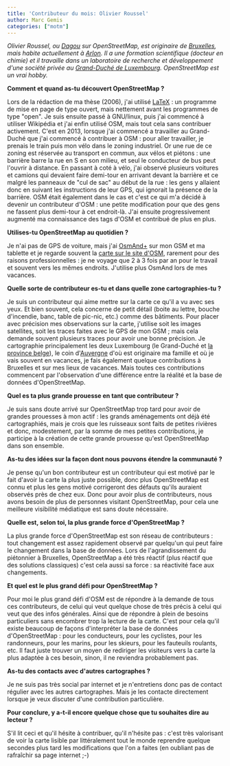 ```yaml
---
title: 'Contributeur du mois: Olivier Roussel'
author: Marc Gemis
categories: ["motm"]
---
```


_Olivier Roussel, ou [Dagou](http://www.openstreetmap.org/user/Dagou) sur OpenStreetMap, est originaire de [Bruxelles](http://www.openstreetmap.org/node/1635651356), mais habite actuellement à [Arlon](http://www.openstreetmap.org/#map=14/49.6832/5.8134). Il a une formation scientifique (docteur en chimie) et il travaille dans un laboratoire de recherche et développement d'une société privée au [Grand-Duché de Luxembourg](http://www.openstreetmap.org/relation/2171347#map=9/49.8291/6.2457). OpenStreetMap est un vrai hobby._

**Comment et quand as-tu découvert OpenStreetMap ?**

Lors de la rédaction de ma thèse (2006), j'ai utilisé [LaTeX](https://www.latex-project.org/) : un programme de mise en page de type ouvert, mais nettement avant les programmes de type "open". Je suis ensuite passé à GNU/linux, puis j'ai commencé à utiliser Wikipédia et j'ai enfin utilisé OSM, mais tout cela sans contribuer activement. C'est en 2013, lorsque j'ai commencé a travailler au Grand-Duché que j'ai commencé à contribuer à OSM : pour aller travailler, je prenais le train puis mon vélo dans le zoning industriel. Or une rue de ce zoning est réservée au transport en commun, aux vélos et piétons : une barrière barre la rue en S en son milieu, et seul le conducteur de bus peut l'ouvrir à distance. En passant à coté à vélo, j'ai observé plusieurs voitures et camions qui devaient faire demi-tour en arrivant devant la barrière et ce malgré les panneaux de "cul de sac" au début de la rue : les gens y allaient donc en suivant les instructions de leur GPS, qui ignorait la présence de la barrière. OSM était également dans le cas et c'est ce qui m'a décidé à devenir un contributeur d'OSM : une petite modification pour que des gens ne fassent plus demi-tour à cet endroit-là. J'ai ensuite progressivement augmenté ma connaissance des tags d'OSM et contribué de plus en plus.

**Utilises-tu OpenStreetMap au quotidien ?**

Je n'ai pas de GPS de voiture, mais j'ai [OsmAnd+](http://osmand.net/) sur mon GSM et ma tablette et je regarde souvent la [carte sur le site d'OSM](http://www.openstreetmap.org/), rarement pour des raisons professionnelles : je ne voyage que 2 à 3 fois par an pour le travail et souvent vers les mêmes endroits. J'utilise plus OsmAnd lors de mes vacances.

**Quelle sorte de contributeur es-tu et dans quelle zone cartographies-tu ?**

Je suis un contributeur qui aime mettre sur la carte ce qu'il a vu avec ses yeux. Et bien souvent, cela concerne de petit détail (boite au lettre, bouche d'incendie, banc, table de pic-nic, etc.) comme des bâtiments. Pour placer avec précision mes observations sur la carte, j'utilise soit les images satellites, soit les traces faites avec le GPS de mon GSM ; mais cela demande souvent plusieurs traces pour avoir une bonne précision. Je cartographie principalement les deux Luxembourg (le Grand-Duché et [la province belge](http://www.openstreetmap.org/search?query=province%20luxembourg#map=9/50.0113/5.7898)), le coin d'[Auvergne](http://www.openstreetmap.org/relation/8638) d'où est originaire ma famille et où je vais souvent en vacances, je fais également quelque contributions à Bruxelles et sur mes lieux de vacances. Mais toutes ces contributions commencent par l'observation d'une différence entre la réalité et la base de données d'OpenStreetMap.

**Quel es ta plus grande prouesse en tant que contributeur ?**

Je suis sans doute arrivé sur OpenStreetMap trop tard pour avoir de grandes prouesses à mon actif : les grands aménagements ont déjà été cartographiés, mais je crois que les ruisseaux sont faits de petites rivières et donc, modestement, par la somme de mes petites contributions, je participe à la création de cette grande prouesse qu'est OpenStreetMap dans son ensemble.

**As-tu des idées sur la façon dont nous pouvons étendre la communauté ?**

Je pense qu'un bon contributeur est un contributeur qui est motivé par le fait d'avoir la carte la plus juste possible, donc plus OpenStreetMap est connu et plus les gens motivé corrigeront des défauts qu'ils auraient observés près de chez eux. Donc pour avoir plus de contributeurs, nous avons besoin de plus de personnes visitant OpenStreetMap, pour cela une meilleure visibilité médiatique est sans doute nécessaire.

**Quelle est, selon toi, la plus grande force d'OpenStreetMap ?**

La plus grande force d'OpenStreetMap est son réseau de contributeurs : tout changement est assez rapidement observé par quelqu'un qui peut faire le changement dans la base de données. Lors de l'agrandissement du piétonnier à Bruxelles, OpenStreetMap a été très réactif (plus réactif que des solutions classiques) c'est cela aussi sa force : sa réactivité face aux changements.

**Et quel est le plus grand défi pour OpenStreetMap ?**

Pour moi le plus grand défi d'OSM est de répondre à la demande de tous ces contributeurs, de celui qui veut quelque chose de très précis à celui qui veut que des infos générales. Ainsi que de répondre à plein de besoins particuliers sans encombrer trop la lecture de la carte. C'est pour cela qu'il existe beaucoup de façons d'interpréter la base de données d'OpenStreetMap : pour les conducteurs, pour les cyclistes, pour les randonneurs, pour les marins, pour les skieurs, pour les fauteuils roulants, etc. Il faut juste trouver un moyen de rediriger les visiteurs vers la carte la plus adaptée à ces besoin, sinon, il ne reviendra probablement pas.

**As-tu des contacts avec d'autres cartographes ?**

Je ne suis pas très social par internet et je n'entretiens donc pas de contact régulier avec les autres cartographes. Mais je les contacte directement lorsque je veux discuter d'une contribution particulière.

**Pour conclure, y a-t-il encore quelque chose que tu souhaites dire au lecteur ?**

S'il lit ceci et qu'il hésite à contribuer, qu'il n'hésite pas : c'est très valorisant de voir la carte lisible par littéralement tout le monde reprendre quelque secondes plus tard les modifications que l'on a faites (en oubliant pas de rafraîchir sa page internet ;-)
